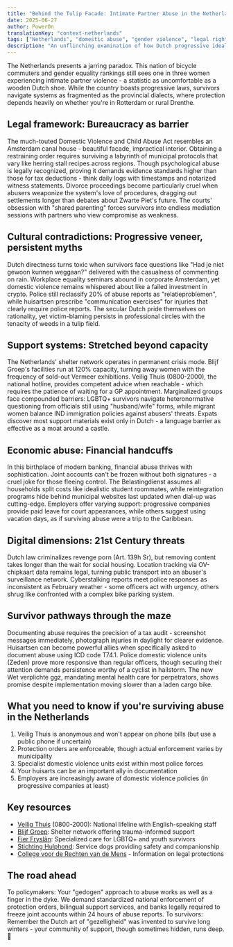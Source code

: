 ```yaml
---
title: "Behind the Tulip Facade: Intimate Partner Abuse in the Netherlands"
date: 2025-06-27
author: PowerOn
translationKey: "context-netherlands"
tags: ["Netherlands", "domestic abuse", "gender violence", "legal rights", "survivor support", "economic abuse"]
description: "An unflinching examination of how Dutch progressive ideals collide with the realities of intimate partner violence, from bicycle-friendly streets to bureaucratic blind spots."
---
```


The Netherlands presents a jarring paradox. This nation of bicycle commuters and gender equality rankings still sees 
one in three women experiencing intimate partner violence - a statistic as uncomfortable as a wooden Dutch shoe. While 
the country boasts progressive laws, survivors navigate systems as fragmented as the provincial dialects, where 
protection depends heavily on whether you're in Rotterdam or rural Drenthe.

## Legal framework: Bureaucracy as barrier  

The much-touted Domestic Violence and Child Abuse Act resembles an Amsterdam canal house - beautiful facade, 
impractical interior. Obtaining a restraining order requires surviving a labyrinth of municipal protocols that vary like 
herring stall recipes across regions. Though psychological abuse is legally recognized, proving it demands evidence 
standards higher than those for tax deductions - think daily logs with timestamps and notarized witness statements. 
Divorce proceedings become particularly cruel when abusers weaponize the system's love of procedures, dragging out 
settlements longer than debates about Zwarte Piet's future. The courts' obsession with "shared parenting" forces 
survivors into endless mediation sessions with partners who view compromise as weakness.

## Cultural contradictions: Progressive veneer, persistent myths  

Dutch directness turns toxic when survivors face questions like "Had je niet gewoon kunnen weggaan?" delivered with 
the casualness of commenting on rain. Workplace equality seminars abound in corporate Amsterdam, yet domestic violence 
remains whispered about like a failed investment in crypto. Police still reclassify 20% of abuse reports as 
"relatieproblemen", while huisartsen prescribe "communication exercises" for injuries that clearly require police 
reports. The secular Dutch pride themselves on rationality, yet victim-blaming persists in professional circles with 
the tenacity of weeds in a tulip field.

## Support systems: Stretched beyond capacity  

The Netherlands' shelter network operates in permanent crisis mode. Blijf Groep's facilities run at 120% capacity, 
turning away women with the frequency of sold-out Vermeer exhibitions. Veilig Thuis (0800-2000), the national hotline, 
provides competent advice when reachable - which requires the patience of waiting for a GP appointment. Marginalized 
groups face compounded barriers: LGBTQ+ survivors navigate heteronormative questioning from officials still using 
"husband/wife" forms, while migrant women balance IND immigration policies against abusers' threats. Expats 
discover most support materials exist only in Dutch - a language barrier as effective as a moat around a castle.

## Economic abuse: Financial handcuffs  

In this birthplace of modern banking, financial abuse thrives with sophistication. Joint accounts can't be frozen 
without both signatures - a cruel joke for those fleeing control. The Belastingdienst assumes all households split 
costs like idealistic student roommates, while reintegration programs hide behind municipal websites last updated 
when dial-up was cutting-edge. Employers offer varying support: progressive companies provide paid leave for court 
appearances, while others suggest using vacation days, as if surviving abuse were a trip to the Caribbean.

## Digital dimensions: 21st Century threats  

Dutch law criminalizes revenge porn (Art. 139h Sr), but removing content takes longer than the wait for social housing. 
Location tracking via OV-chipkaart data remains legal, turning public transport into an abuser's surveillance network. 
Cyberstalking reports meet police responses as inconsistent as February weather - some officers act with urgency, 
others shrug like confronted with a complex bike parking system.

## Survivor pathways through the maze  

Documenting abuse requires the precision of a tax audit - screenshot messages immediately, photograph injuries in 
daylight for clearer evidence. Huisartsen can become powerful allies when specifically asked to document abuse using 
ICD code T74.1. Police domestic violence units (Zeden) prove more responsive than regular officers, though securing 
their attention demands persistence worthy of a cyclist in hailstorm. The new Wet verplichte ggz, mandating mental 
health care for perpetrators, shows promise despite implementation moving slower than a laden cargo bike.

## What you need to know if you're surviving abuse in the Netherlands

1. Veilig Thuis is anonymous and won't appear on phone bills (but use a public phone if uncertain)
2. Protection orders are enforceable, though actual enforcement varies by municipality
3. Specialist domestic violence units exist within most police forces
4. Your huisarts can be an important ally in documentation
5. Employers are increasingly aware of domestic violence policies (in progressive companies at least)

## Key resources

- [Veilig Thuis](https://www.veiligthuis.nl/) (0800-2000): National lifeline with English-speaking staff  
- [Blijf Groep](https://www.blijfgroep.nl/): Shelter network offering trauma-informed support  
- [Fier Fryslân](https://www.fier.nl/): Specialized care for LGBTQ+ and youth survivors  
- [Stichting Hulphond](https://www.hulphond.nl/): Service dogs providing safety and companionship  
- [College voor de Rechten van de Mens](https://www.mensenrechten.nl/) - Information on legal protections

## The road ahead  

To policymakers: Your "gedogen" approach to abuse works as well as a finger in the dyke. We demand standardized 
national enforcement of protection orders, bilingual support services, and banks legally required to freeze joint 
accounts within 24 hours of abuse reports. To survivors: Remember the Dutch art of "gezelligheid" was invented to 
survive long winters - your community of support, though sometimes hidden, runs deep. 💜

